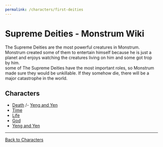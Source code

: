 ```yaml
---
permalink: /characters/first-deities
---
```

# Supreme Deities - Monstrum Wiki

The Supreme Deities are the most powerful creatures in Monstrum. Monstrum created some of them to entertain himself because he is just a planet and enjoys watching the creatures living on him and some got trop by him.   
some of The Supreme Deities have the most important roles, so Monstrum made sure they would be unkillable. If they somehow die, there will be a major catastrophe in the world.

## Characters
- [Death](first-deities/death.md)         /- [Yeng and Yen](first-deities/Yeng_and_Yen.md)
- [Time](Time.md)
- [Life](Life.md)
- [God](God.md)
- [Yeng and Yen](first-deities/Yeng_and_Yen.md)
---

[Back to Characters](characters.md)
